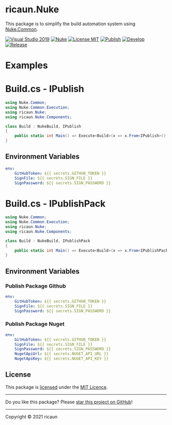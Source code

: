 # ricaun.Nuke

This package is to simplify the build automation system using [Nuke.Common](https://www.nuget.org/packages/Nuke.Common/).

[![Visual Studio 2019](https://img.shields.io/badge/Visual%20Studio%202019-16.11.7+-blue)](../..)
[![Nuke](https://img.shields.io/badge/Nuke-Build-blue)](https://nuke.build/)
[![License MIT](https://img.shields.io/badge/License-MIT-blue.svg)](LICENSE)
[![Publish](../../actions/workflows/Publish.yml/badge.svg)](../../actions)
[![Develop](../../actions/workflows/Develop.yml/badge.svg)](../../actions)
[![Release](https://img.shields.io/nuget/v/ricaun.Nuke?logo=nuget&label=release&color=blue)](https://www.nuget.org/packages/ricaun.Nuke)

# Examples

# Build.cs - IPublish

```C#
using Nuke.Common;
using Nuke.Common.Execution;
using ricaun.Nuke;
using ricaun.Nuke.Components;

class Build : NukeBuild, IPublish
{
    public static int Main() => Execute<Build>(x => x.From<IPublish>().Build);
}
```

## Environment Variables

```yml
env:
    GitHubToken: ${{ secrets.GITHUB_TOKEN }}
    SignFile: ${{ secrets.SIGN_FILE }}
    SignPassword: ${{ secrets.SIGN_PASSWORD }}
```

# Build.cs - IPublishPack

```C#
using Nuke.Common;
using Nuke.Common.Execution;
using ricaun.Nuke;
using ricaun.Nuke.Components;

class Build : NukeBuild, IPublishPack
{
    public static int Main() => Execute<Build>(x => x.From<IPublishPack>().Build);
}
```

## Environment Variables

### Publish Package Github

```yml
env:
    GitHubToken: ${{ secrets.GITHUB_TOKEN }}
    SignFile: ${{ secrets.SIGN_FILE }}
    SignPassword: ${{ secrets.SIGN_PASSWORD }}
```

### Publish Package Nuget

```yml
env:
    GitHubToken: ${{ secrets.GITHUB_TOKEN }}
    SignFile: ${{ secrets.SIGN_FILE }}
    SignPassword: ${{ secrets.SIGN_PASSWORD }}
    NugetApiUrl: ${{ secrets.NUGET_API_URL }}
    NugetApiKey: ${{ secrets.NUGET_API_KEY }}
```


## License

This package is [licensed](LICENSE) under the [MIT Licence](https://en.wikipedia.org/wiki/MIT_License).

---

Do you like this package? Please [star this project on GitHub](../../stargazers)!

---

Copyright © 2021 ricaun